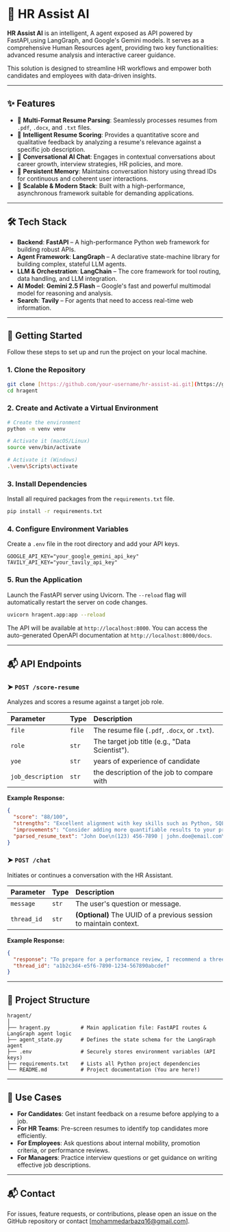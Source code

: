 # 💼 HR Assist AI

**HR Assist AI** is an intelligent, A agent exposed as API powered by FastAPI,using LangGraph, and Google's Gemini models. It serves as a comprehensive Human Resources agent, providing two key functionalities: advanced resume analysis and interactive career guidance.

This solution is designed to streamline HR workflows and empower both candidates and employees with data-driven insights.

---

## ✨ Features

-   📄 **Multi-Format Resume Parsing**: Seamlessly processes resumes from `.pdf`, `.docx`, and `.txt` files.
-   🎯 **Intelligent Resume Scoring**: Provides a quantitative score and qualitative feedback by analyzing a resume's relevance against a specific job description.
-   💬 **Conversational AI Chat**: Engages in contextual conversations about career growth, interview strategies, HR policies, and more.
-   🧠 **Persistent Memory**: Maintains conversation history using thread IDs for continuous and coherent user interactions.
-   🚀 **Scalable & Modern Stack**: Built with a high-performance, asynchronous framework suitable for demanding applications.

---

## 🛠️ Tech Stack

-   **Backend**: **FastAPI** – A high-performance Python web framework for building robust APIs.
-   **Agent Framework**: **LangGraph** – A declarative state-machine library for building complex, stateful LLM agents.
-   **LLM & Orchestration**: **LangChain** – The core framework for tool routing, data handling, and LLM integration.
-   **AI Model**: **Gemini 2.5 Flash** – Google's fast and powerful multimodal model for reasoning and analysis.
-   **Search**: **Tavily** – For agents that need to access real-time web information.

---

## 🚀 Getting Started

Follow these steps to set up and run the project on your local machine.

### 1. Clone the Repository

```bash
git clone [https://github.com/your-username/hr-assist-ai.git](https://github.com/your-username/hr-assist-ai.git)
cd hragent
```

### 2\. Create and Activate a Virtual Environment

```bash
# Create the environment
python -m venv venv

# Activate it (macOS/Linux)
source venv/bin/activate

# Activate it (Windows)
.\venv\Scripts\activate
```

### 3\. Install Dependencies

Install all required packages from the `requirements.txt` file.

```bash
pip install -r requirements.txt
```

### 4\. Configure Environment Variables

Create a `.env` file in the root directory and add your API keys.

```env
GOOGLE_API_KEY="your_google_gemini_api_key"
TAVILY_API_KEY="your_tavily_api_key" 
```

### 5\. Run the Application

Launch the FastAPI server using Uvicorn. The `--reload` flag will automatically restart the server on code changes.

```bash
uvicorn hragent.app:app --reload
```

The API will be available at `http://localhost:8000`. You can access the auto-generated OpenAPI documentation at `http://localhost:8000/docs`.

-----

## 📬 API Endpoints

### ➤ `POST /score-resume`

Analyzes and scores a resume against a target job role.

| Parameter          | Type   | Description                                    |
| :--------          | :----- | :------------------------------------------    |
| `file`             | `file` | The resume file (`.pdf`, `.docx`, or `.txt`).  |
| `role`             | `str`  | The target job title (e.g., "Data Scientist"). |
| `yoe`              | `str`  | years of experience of candidate               | 
| `job_description`  | `str`  | the description of the job to compare with     |

**Example Response:**

```json
{
  "score": "88/100",
  "strengths": "Excellent alignment with key skills such as Python, SQL, and machine learning frameworks. Strong project experience in data visualization.",
  "improvements": "Consider adding more quantifiable results to your project descriptions to demonstrate impact. The summary could be more tailored to the Data Scientist role.",
  "parsed_resume_text": "John Doe\n(123) 456-7890 | john.doe@email.com\n..."
}
```

### ➤ `POST /chat`

Initiates or continues a conversation with the HR Assistant.

| Parameter   | Type   | Description                                                      |
| :---------- | :----- | :--------------------------------------------------------------- |
| `message`   | `str`  | The user's question or message.                                  |
| `thread_id` | `str`  | **(Optional)** The UUID of a previous session to maintain context. |

**Example Response:**

```json
{
  "response": "To prepare for a performance review, I recommend a three-step approach. First, compile a list of your key accomplishments from the past cycle, focusing on quantifiable results. Second, review your job description and goals to assess your performance against expectations. Finally, think about your career aspirations and be prepared to discuss them with your manager.",
  "thread_id": "a1b2c3d4-e5f6-7890-1234-567890abcdef"
}
```

-----

## 📂 Project Structure

```
hragent/
│
├── hragent.py          # Main application file: FastAPI routes & LangGraph agent logic
├── agent_state.py      # Defines the state schema for the LangGraph agent
├── .env                # Securely stores environment variables (API keys)
├── requirements.txt    # Lists all Python project dependencies
└── README.md           # Project documentation (You are here!)
```

-----

## 🤖 Use Cases

  - **For Candidates**: Get instant feedback on a resume before applying to a job.
  - **For HR Teams**: Pre-screen resumes to identify top candidates more efficiently.
  - **For Employees**: Ask questions about internal mobility, promotion criteria, or performance reviews.
  - **For Managers**: Practice interview questions or get guidance on writing effective job descriptions.

-----

## 📬 Contact

For issues, feature requests, or contributions, please open an issue on the GitHub repository or contact [mohammedarbazq16@gmail.com].
